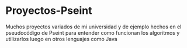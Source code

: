 # Proyectos-Pseint
Muchos proyectos variados de mi universidad y de ejemplo hechos en el pseudocódigo de Pseint para entender como funcionan los algoritmos y utilizarlos luego en otros lenguajes como Java
